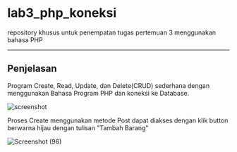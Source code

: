 # lab3_php_koneksi
repository khusus untuk penempatan tugas pertemuan 3 menggunakan bahasa PHP

---

## Penjelasan
Program Create, Read, Update, dan Delete(CRUD) sederhana dengan menggunakan Bahasa Program PHP dan koneksi ke Database. 

![screenshot](https://user-images.githubusercontent.com/92738041/230709947-f3558a3c-3568-4d7a-b0aa-f4d40ebf8f6d.png)

Proses Create menggunakan metode Post dapat diakses dengan klik button berwarna hijau dengan tulisan "Tambah Barang"

![Screenshot (96)](https://user-images.githubusercontent.com/92738041/230710162-d656eb34-147d-432f-93d3-72b323b2b833.png)

